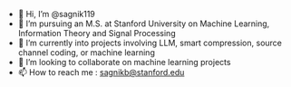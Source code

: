 - 👋 Hi, I’m @sagnik119
- 👀 I’m pursuing an M.S. at Stanford University on Machine Learning, Information Theory and Signal Processing
- 🌱 I’m currently into projects involving LLM, smart compression, source channel coding, or machine learning
- 💞️ I’m looking to collaborate on machine learning projects
- 📫 How to reach me : sagnikb@stanford.edu

<!---
sagnik119/sagnik119 is a ✨ special ✨ repository because its `README.md` (this file) appears on your GitHub profile.
You can click the Preview link to take a look at your changes.
--->
